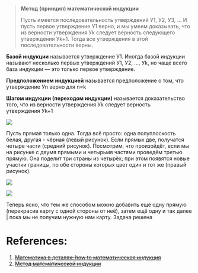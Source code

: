 > **Метод (принцип) математической индукции**
> 
> Пусть имеется последовательность утверждений У1, У2, У3, … И пусть первое утверждение У1 верно, и мы умеем доказывать, что из верности утверждения Уk следует верность следующего утверждения Уk+1. Тогда все утверждения в этой последовательности верны.

**Базой индукции** называется утверждение У1. Иногда базой индукции называют несколько первых утверждений У1, У2, ..., Уk, но чаще всего база индукции — это только первое утверждение.

**Предположением индукцией** называется предположение о том, что утверждение Уn верно для n=k

**Шагом индукции (переходом индукции)** называется доказательство того, что из верности утверждения Уk следует верность утверждения Уk+1

![](Pasted%20image%2020240815135459.png)

Пусть прямая только одна. Тогда всё просто: одна полуплоскость белая, другая - чёрная (левый рисунок). Если прямых две, получатся четыре части (средний рисунок). Посмотрим, что произойдёт, если мы на рисунке с двумя прямыми и четырьмя частями проведём третью прямую. Она поделит три страны из четырёх; при этом появятся новые участки границы, по обе стороны которых цвет один и тот же (правый рисунок).

![](Pasted%20image%2020240815135701.png)

![](Pasted%20image%2020240815135715.png)

Теперь ясно, что тем же способом можно добавить ещё одну прямую (перекрасив карту с одной стороны от неё), затем ещё одну и так далее | пока мы не получим нужную нам карту. Задача решена

# References:

1. ~~[Математика в деталях: how to математическая индукция](https://proglib.io/p/matematika-v-detalyah-how-to-matematicheskaya-indukciya-2019-10-24)~~
2. ~~[Метод математической индукции](https://foxford.ru/wiki/matematika/metod-matematicheskoy-induktsii?utm_referrer=https%3A%2F%2Fwww.google.com%2F)~~